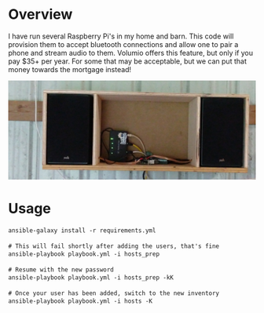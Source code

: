 # Overview
I have run several Raspberry Pi's in my home and barn. This code will provision them to accept bluetooth connections and allow one to pair a phone and stream audio to them. Volumio offers this feature, but only if you pay $35+ per year. For some that may be acceptable, but we can put that money towards the mortgage instead!

![](imgs/radio.png)

# Usage

    ansible-galaxy install -r requirements.yml

    # This will fail shortly after adding the users, that's fine
    ansible-playbook playbook.yml -i hosts_prep

    # Resume with the new password
    ansible-playbook playbook.yml -i hosts_prep -kK

    # Once your user has been added, switch to the new inventory
    ansible-playbook playbook.yml -i hosts -K
